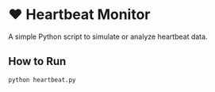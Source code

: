 # ❤️ Heartbeat Monitor

A simple Python script to simulate or analyze heartbeat data.

## How to Run
```bash
python heartbeat.py